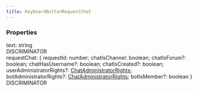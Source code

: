 ```yaml
---
title: KeyboardButtonRequestChat
---
```


### Properties

<div class="flex flex-col gap-3"><div><div class="flex gap-2"><div class="font-mono p" id="p_text" data-anchor><span class="font-bold">text</span><span class="opacity-50">:</span> <span>string</span></div><div class="flex items-center"><div class="bg-dbt px-1.5 rounded-md select-none text-fgt text-[10px]">DISCRIMINATOR</div></div></div></div><div><div class="flex gap-2"><div class="font-mono p" id="p_requestChat" data-anchor><span class="font-bold">requestChat</span><span class="opacity-50">:</span> <span class="font-mono">{ <span class="font-bold">requestId</span><span class="opacity-50">:</span> <span>number</span><span class="opacity-50">;</span> <span class="font-bold">chatIsChannel</span><span class="opacity-50">:</span> <span>boolean</span><span class="opacity-50">;</span> <span class="font-bold">chatIsForum</span><span class="opacity-50"><span title="Optional" class="cursor-help">?</span>:</span> <span>boolean</span><span class="opacity-50">;</span> <span class="font-bold">chatHasUsername</span><span class="opacity-50"><span title="Optional" class="cursor-help">?</span>:</span> <span>boolean</span><span class="opacity-50">;</span> <span class="font-bold">chatIsCreated</span><span class="opacity-50"><span title="Optional" class="cursor-help">?</span>:</span> <span>boolean</span><span class="opacity-50">;</span> <span class="font-bold">userAdministratorRights</span><span class="opacity-50"><span title="Optional" class="cursor-help">?</span>:</span> <a href="/types/chatadministratorrights"  >ChatAdministratorRights</a><span class="opacity-50">;</span> <span class="font-bold">botAdministratorRights</span><span class="opacity-50"><span title="Optional" class="cursor-help">?</span>:</span> <a href="/types/chatadministratorrights"  >ChatAdministratorRights</a><span class="opacity-50">;</span> <span class="font-bold">botIsMember</span><span class="opacity-50"><span title="Optional" class="cursor-help">?</span>:</span> <span>boolean</span> }</span></div><div class="flex items-center"><div class="bg-dbt px-1.5 rounded-md select-none text-fgt text-[10px]">DISCRIMINATOR</div></div></div></div></div>

